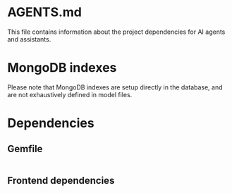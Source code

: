 # AGENTS.md

This file contains information about the project dependencies for AI agents and assistants.

# MongoDB indexes

Please note that MongoDB indexes are setup directly in the database, and are not exhaustively defined in model files.

# Dependencies


## Gemfile

```
```

## Frontend dependencies

```
```
